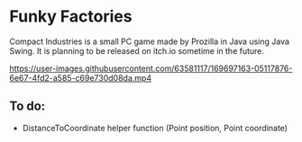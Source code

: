 # Funky Factories

Compact Industries is a small PC game made by Prozilla in Java using Java Swing. It is planning to be released on itch.io sometime in the future.

https://user-images.githubusercontent.com/63581117/169697163-05117876-6e67-4fd2-a585-c69e730d08da.mp4

## To do:

- DistanceToCoordinate helper function (Point position, Point coordinate)
